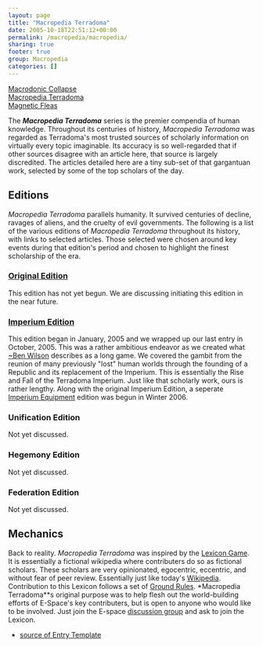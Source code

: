 ```yaml
---
layout: page
title: "Macropedia Terradoma"
date: 2005-10-18T22:51:12+00:00
permalink: /macropedia/macropedia/
sharing: true
footer: true
group: Macropedia
categories: []
---
```

<div class='row'>
	<div class='col-md-4'><a href='/macropedia/macrodonic-collapse'>Macrodonic Collapse</a></div>
	<div class='col-md-4'><a href='/macropedia/macropedia'>Macropedia Terradoma</a></div>
	<div class='col-md-4'><a href='/macropedia/magnetic-fleas'>Magnetic Fleas</a></div>
</div>

The ***Macropedia Terradoma*** series is the premier compendia of human knowledge. Throughout its centuries of history, *Macropedia Terradoma* was regarded as Terradoma's most trusted sources of scholarly information on virtually every topic imaginable. Its accuracy is so well-regarded that if other sources disagree with an article here, that source is largely discredited. The articles detailed here are a tiny sub-set of that gargantuan work, selected by some of the top scholars of the day.

## Editions

*Macropedia Terradoma* parallels humanity. It survived centuries of decline, ravages of aliens, and the cruelty of evil governments. The following is a list of the various editions of *Macropedia Terradoma* throughout its history, with links to selected articles. Those selected were chosen around key events during that edition's period and chosen to highlight the finest scholarship of the era.

### [Original Edition](/macropedia/original-edition)
This edition has not yet begun. We are discussing initiating this edition in the near future.

### [Imperium Edition](/macropedia/imperium-edition)
This edition began in January, 2005 and we wrapped up our last entry in October, 2005. This was a rather ambitious endeavor as we created what [~Ben Wilson](/macropedia/ben-wilson) describes as a long game. We covered the gambit from the reunion of many previously "lost" human worlds through the founding of a Republic and its replacement of the Imperium. This is essentially the Rise and Fall of the Terradoma Imperium. Just like that scholarly work, ours is rather lengthy. Along with the original Imperium Edition, a seperate [Imperium Equipment](/macropedia/imperium-equipment/) edition was begun in Winter 2006.

### Unification Edition
Not yet discussed.

### Hegemony Edition
Not yet discussed.

### Federation Edition
Not yet discussed.

## Mechanics

Back to reality. *Macropedia Terradoma* was inspired by the [Lexicon Game](http://en.wikipedia.org/wiki/Lexicon_%2528game%2529). It is essentially a fictional wikipedia where contributers do so as fictional scholars. These scholars are very opinionated, egocentric, eccentric, and without fear of peer review. Essentially just like today's [Wikipedia](http://en.wikipedia.org). Contribution to this Lexicon follows a set of [Ground Rules](/main/lexicon). *Macropedia Terradoma**s original purpose was to help flesh out the world-building efforts of E-Space's key contributers, but is open to anyone who would like to be involved. Just join the E-space [discussion group](http://www.phoenyx.net/macrospace/2005/) and ask to join the Lexicon.

* [source of Entry Template](/macropedia/template-action-source)